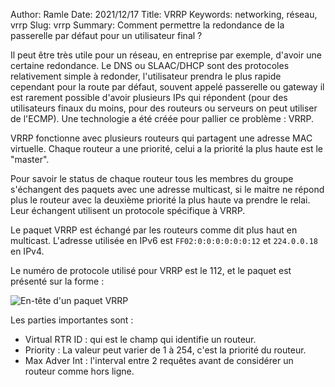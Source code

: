 Author: Ramle 
Date: 2021/12/17
Title: VRRP
Keywords: networking, réseau, vrrp
Slug: vrrp
Summary: Comment permettre la redondance de la passerelle par défaut pour un utilisateur final ?


Il peut être très utile pour un réseau, en entreprise par exemple, d'avoir une certaine redondance. Le DNS ou SLAAC/DHCP sont des protocoles relativement simple à redonder, l'utilisateur prendra le plus rapide cependant pour la route par défaut, souvent appelé passerelle ou gateway il est rarement possible d'avoir plusieurs IPs qui répondent (pour des utilisateurs finaux du moins, pour des routeurs ou serveurs on peut utiliser de l'ECMP). Une technologie a été créée pour pallier ce problème : VRRP.

VRRP fonctionne avec plusieurs routeurs qui partagent une adresse MAC virtuelle. Chaque routeur a une priorité, celui a la priorité la plus haute est le "master".

Pour savoir le status de chaque routeur tous les membres du groupe s'échangent des paquets avec une adresse multicast, si le maitre ne répond plus le routeur avec la deuxième priorité la plus haute va prendre le relai. Leur échangent utilisent un protocole spécifique à VRRP.

Le paquet VRRP est échangé par les routeurs comme dit plus haut en multicast. L'adresse utilisée en IPv6 est `FF02:0:0:0:0:0:0:12` et  `224.0.0.18` en IPv4.

Le numéro de protocole utilisé pour VRRP est le 112, et le paquet est présenté sur la forme : 

 

![En-tête d'un paquet VRRP](/static/img/vrrp/vrrp_header.webp)

Les parties importantes sont :

- Virtual RTR ID : qui est le champ qui identifie un routeur.
- Priority : La valeur peut varier de 1 à 254, c'est la priorité du routeur.
- Max Adver Int : l'interval entre 2 requêtes avant de considérer un routeur comme hors ligne.